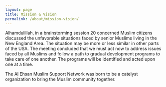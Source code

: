 ```yaml
---
layout: page
title: Mission & Vision
permalink: /about/mission-vision/
---
```


Alhamdulillah, in a brainstorming session 20 concerned Muslim citizens discussed the unfavorable situations faced by senior Muslims living in the New England Area. The situation may be more or less similar in other parts of the USA. The meeting concluded that we must act now to address issues faced by all Muslims and follow a path to gradual development programs to take care of one another. The programs will be identified and acted upon one at a time.

The Al Ehsan Muslim Support Network was born to be a catelyst organization to bring the Muslim community together.
